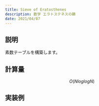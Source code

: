 ```yaml
---
title: Sieve of Eratosthenes
description: 数学 エラトステネスの篩
date: 2021/04/07
---
```


## 説明
素数テーブルを構築します。

## 計算量
$$
O(NloglogN)
$$

## 実装例

```cpp import=/assets/Library/math/sieve.cpp
```
